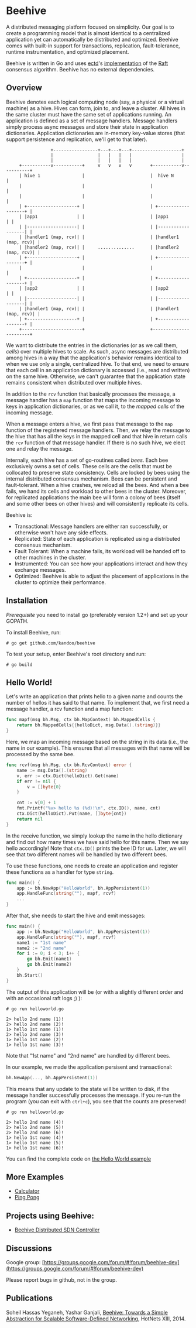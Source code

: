 # Beehive
A distributed messaging platform focused on simplicity. Our goal
is to create a programming model that is almost identical to a
centralized application yet can automatically be distributed and
optimized. Beehive comes with built-in support for transactions,
replication, fault-tolerance, runtime instrumentation, and optimized
placement.

Beehive is written in Go and uses [ectd](https://github.com/coreos/etcd)'s
[implementation](https://github.com/coreos/etcd/tree/master/raft)
of the [Raft](http://raftconsensus.github.io/) consensus algorithm.
Beehive has no external dependencies.

## Overview
Beehive denotes each logical computing node (say, a physical
or a virtual machine) as a hive. Hives can form, join to, and
leave a cluster. All hives in the same cluster must have the
same set of applications running. An application is defined as
a set of message handlers. Message handlers simply process
async messages and store their state in application dictionaries.
Application dictionaries are in-memory key-value stores (that support
persistence and replication, we'll get to that later).

```
                 +-----------------+---+---+---+-------------------+
                 |                 |   |   |   |                   |
                 |                 |   |   |   |                   |
     +-----------v-----------+     v   v   v   v       +-----------v-----------+
     | hive 1                |                         |  hive N               |
     |                       |                         |                       |
     |                       |                         |                       |
     | +-------------------+ |                         | +-------------------+ |
     | |app1               | |                         | |app1               | |
     | |-------------------| |                         | |-------------------| |
     | |handler1 (map, rcv)| |                         | |handler1 (map, rcv)| |
     | |handler2 (map, rcv)| |     ..............      | |handler2 (map, rcv)| |
     | +-------------------+ |                         | +-------------------+ |
     |                       |                         |                       |
     | +-------------------+ |                         | +-------------------+ |
     | |app2               | |                         | |app2               | |
     | |-------------------| |                         | |-------------------| |
     | |handler1 (map, rcv)| |                         | |handler1 (map, rcv)| |
     | +-------------------+ |                         | +-------------------+ |
     +-----------------------+                         +-----------------------+
```

We want to distribute the entries in the dictionaries (or
as we call them, _cells_) over multiple hives to scale. As such,
async messages are distributed among hives in a way that the
application's behavior remains identical to when we use only
a single, centralized hive. To that end, we need to ensure that
each cell in an application dictionary is accessed (i.e., read and
written) on the same hive. Otherwise, we can't guarantee that
the application state remains consistent when distributed over
multiple hives.

In addition to the `rcv` function that basically processes
the message, a message handler has a `map` function that maps
the incoming message to keys in application dictionaries,
or as we call it, to the _mapped cells_ of the incoming message.

When a message enters a hive, we first pass that message
to the `map` function of the registered message handlers.
Then, we relay the message to the hive that has all the keys
in the mapped cell and that hive in return calls the `rcv`
function of that message handler.
If there is no such hive, we elect one and relay the message.

Internally, each hive has a set of go-routines called _bees_.
Each bee exclusively owns a set of cells. These cells are
the cells that must be collocated to preserve state
consistency. Cells are locked by bees using the internal
distributed consensus mechanism. Bees can be persistent and
fault-tolerant. When a hive crashes, we reload all the bees.
And when a bee fails, we hand its cells and workload to other
bees in the cluster.
Moreover, for replicated applications the main bee will form
a colony of bees (itself and some other bees on other hives)
and will consistently replicate its cells.

Beehive is:

- Transactional: Message handlers are either ran successfully, or
  otherwise won't have any side effects.
- Replicated: State of each application is replicated using a
  distributed consensus mechanism.
- Fault Tolerant: When a machine fails, its workload will be
  handed off to other machines in the cluster.
- Instrumented: You can see how your applications interact and
  how they exchange messages.
- Optimized: Beehive is able to adjust the placement of
  applications in the cluster to optimize their performance.

## Installation

_Prerequisite_ you need to install go (preferably version 1.2+) and set up your GOPATH.

To install Beehive, run:

```
# go get github.com/kandoo/beehive
```

To test your setup, enter Beehive's root directory and run:
```
# go build
```

## Hello World!
Let's write an application that prints hello to a given name
and counts the number of hellos it has said to that name.
To implement that, we first need a message handler, a rcv
function and a map function:

```go
func mapf(msg bh.Msg, ctx bh.MapContext) bh.MappedCells {
	return bh.MappedCells{{helloDict, msg.Data().(string)}}
}
```

Here, we map an incoming message based on the string in its data
(i.e., the name in our example). This ensures that all messages
with that name will be processed by the same bee.

```go
func rcvf(msg bh.Msg, ctx bh.RcvContext) error {
	name := msg.Data().(string)
	v, err := ctx.Dict(helloDict).Get(name)
	if err != nil {
		v = []byte{0}
	}

	cnt := v[0] + 1
	fmt.Printf("%v> hello %s (%d)!\n", ctx.ID(), name, cnt)
	ctx.Dict(helloDict).Put(name, []byte{cnt})
	return nil
}
```

In the receive function, we simply lookup the name in the
hello dictionary and find out how many times we have said
hello for this name. Then we say hello accordingly!
Note that `ctx.ID()` prints the bee ID for us. Later, we will
see that two different names will be handled by two different bees.

To use these functions, one needs to create an application
and register these functions as a handler for type `string`.

```go
func main() {
	app := bh.NewApp("HelloWorld", bh.AppPersistent(1))
	app.HandleFunc(string(""), mapf, rcvf)
	...
}
```

After that, she needs to start the hive and emit messages:

```go
func main() {
	app := bh.NewApp("HelloWorld", bh.AppPersistent(1))
	app.HandleFunc(string(""), mapf, rcvf)
	name1 := "1st name"
	name2 := "2nd name"
	for i := 0; i < 3; i++ {
		go bh.Emit(name1)
		go bh.Emit(name2)
	}
	bh.Start()
}
```

The output of this application will be (or with a slightly different
order and with an occasional raft logs ;) ):

```
# go run helloworld.go

2> hello 2nd name (1)!
2> hello 2nd name (2)!
1> hello 1st name (1)!
2> hello 2nd name (3)!
1> hello 1st name (2)!
1> hello 1st name (3)!
```

Note that "1st name" and "2nd name" are handled by different bees.

In our example, we made the application persisent and transactional:
```go
bh.NewApp(..., bh.AppPersistent(1))
```

This means that any update to the state will be written to disk,
if the message handler successfully processes the message.
If you re-run the program (you can exit with `ctrl+c`), 
you see that the counts are preserved!

```
# go run helloworld.go

2> hello 2nd name (4)!
2> hello 2nd name (5)!
2> hello 2nd name (6)!
1> hello 1st name (4)!
1> hello 1st name (5)!
1> hello 1st name (6)!
```

You can find the complete code on
[the Hello World example](https://github.com/kandoo/beehive/tree/master/examples/helloworld/helloworld.go)

## More Examples
- [Calculator](https://github.com/kandoo/beehive/tree/master/examples/calc)
- [Ping Pong](https://github.com/kandoo/beehive/tree/master/examples/pingpong)

## Projects using Beehive:
- [Beehive Distributed SDN Controller](https://github.com/kandoo/beehive-netctrl)


## Discussions
Google group: [https://groups.google.com/forum/#!forum/beehive-dev](https://groups.google.com/forum/#!forum/beehive-dev)

Please report bugs in github, not in the group.

## Publications
Soheil Hassas Yeganeh, Yashar Ganjali,
[Beehive: Towards a Simple Abstraction for Scalable Software-Defined Networking](http://conferences.sigcomm.org/hotnets/2014/papers/hotnets-XIII-final17.pdf),
HotNets XIII, 2014.
